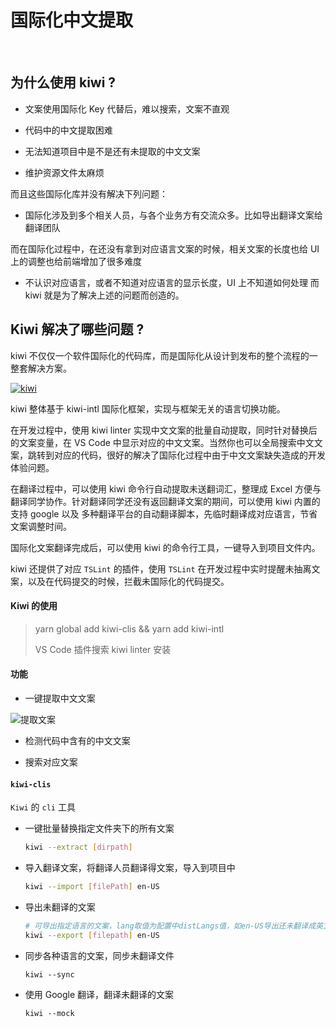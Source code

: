 # 			国际化中文提取

​	

## 为什么使用 kiwi ?

- 文案使用国际化 Key 代替后，难以搜索，文案不直观

- 代码中的中文提取困难
- 无法知道项目中是不是还有未提取的中文文案

- 维护资源文件太麻烦

而且这些国际化库并没有解决下列问题：

- 国际化涉及到多个相关人员，与各个业务方有交流众多。比如导出翻译文案给翻译团队

而在国际化过程中，在还没有拿到对应语言文案的时候，相关文案的长度也给 UI 上的调整也给前端增加了很多难度

- 不认识对应语言，或者不知道对应语言的显示长度，UI 上不知道如何处理 而 kiwi 就是为了解决上述的问题而创造的。



## Kiwi 解决了哪些问题 ?

kiwi 不仅仅一个软件国际化的代码库，而是国际化从设计到发布的整个流程的一整套解决方案。

[![kiwi](https://camo.githubusercontent.com/6fc9d4b8b65dbc99ff8b9171d9dff3f71f925880/68747470733a2f2f696d672e616c6963646e2e636f6d2f7466732f544231725f417a435736714b31526a535a466d58585830504658612d313030362d3732322e706e67)](https://camo.githubusercontent.com/6fc9d4b8b65dbc99ff8b9171d9dff3f71f925880/68747470733a2f2f696d672e616c6963646e2e636f6d2f7466732f544231725f417a435736714b31526a535a466d58585830504658612d313030362d3732322e706e67)

kiwi 整体基于 kiwi-intl 国际化框架，实现与框架无关的语言切换功能。

在开发过程中，使用 kiwi linter 实现中文文案的批量自动提取，同时针对替换后的文案变量，在 VS Code 中显示对应的中文文案。当然你也可以全局搜索中文文案，跳转到对应的代码，很好的解决了国际化过程中由于中文文案缺失造成的开发体验问题。

在翻译过程中，可以使用 kiwi 命令行自动提取未送翻词汇，整理成 Excel 方便与翻译同学协作。针对翻译同学还没有返回翻译文案的期间，可以使用 kiwi 内置的支持 google 以及 多种翻译平台的自动翻译脚本，先临时翻译成对应语言，节省文案调整时间。

国际化文案翻译完成后，可以使用 kiwi 的命令行工具，一键导入到项目文件内。

kiwi 还提供了对应 `TSLint` 的插件，使用 `TSLint` 在开发过程中实时提醒未抽离文案，以及在代码提交的时候，拦截未国际化的代码提交。

 

#### Kiwi 的使用

> yarn global add kiwi-clis && yarn add kiwi-intl
>
> VS Code 插件搜索 kiwi linter 安装

#### 功能

- 一键提取中文文案

![提取文案](https://camo.githubusercontent.com/826598e27116fd0fb0b0931fc60ffbebecaa0075/68747470733a2f2f696d672e616c6963646e2e636f6d2f7466732f5442314559454e66546e49384b4a6a79304666585863646f5658612d313030362d3336382e676966)

- 检测代码中含有的中文文案

- 搜索对应文案



#### `kiwi-clis`

`Kiwi` 的 `cli` 工具

- 一键批量替换指定文件夹下的所有文案

  ```bash
  kiwi --extract [dirpath]
  ```

- 导入翻译文案，将翻译人员翻译得文案，导入到项目中

  ```bash
  kiwi --import [filePath] en-US
  ```

- 导出未翻译的文案

  ```bash
  # 可导出指定语言的文案，lang取值为配置中distLangs值，如en-US导出还未翻译成英文的中文文案
  kiwi --export [filepath] en-US
  ```

  

- 同步各种语言的文案，同步未翻译文件

  ```
  kiwi --sync
  ```

  

- 使用 Google 翻译，翻译未翻译的文案

  ```
  kiwi --mock
  ```

  